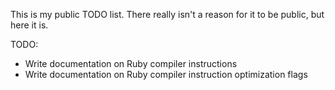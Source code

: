 This is my public TODO list. There really isn't a reason for it to be public, but here it is.

TODO:
- Write documentation on Ruby compiler instructions
- Write documentation on Ruby compiler instruction optimization flags
